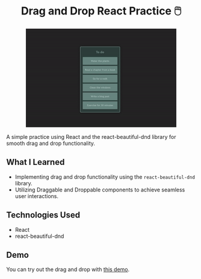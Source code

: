 <h1 align="center">Drag and Drop React Practice 🖱️</h1>

<p align="center">
  <img src="preview.gif" alt="Preview">
</p>

A simple practice using React and the react-beautiful-dnd library for smooth drag and drop functionality.

## What I Learned

- Implementing drag and drop functionality using the `react-beautiful-dnd` library.
- Utilizing Draggable and Droppable components to achieve seamless user interactions.

## Technologies Used

- React
- react-beautiful-dnd

## Demo

You can try out the drag and drop with [this demo](https://www.flaviotacca.live/drag-and-drop-react/).
